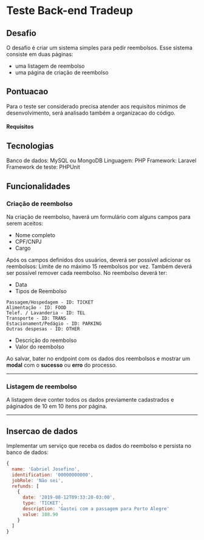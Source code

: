 # Teste Back-end Tradeup

## Desafio
O desafio é criar um sistema simples para pedir reembolsos. Esse sistema consiste em duas páginas:
- uma listagem de reembolso
- uma página de criação de reembolso


## Pontuacao

Para o teste ser considerado precisa atender aos requisitos minimos de desenvolvimento, será analisado também a organizacao do código.

#### Requisitos



## Tecnologias

Banco de dados: MySQL ou MongoDB
Linguagem: PHP
Framework: Laravel
Framework de teste: PHPUnit

## Funcionalidades

### Criação de reembolso
Na criação de reembolso, haverá um formulário com alguns campos para serem aceitos:
- Nome completo
- CPF/CNPJ
- Cargo

Após os campos definidos dos usuários, deverá ser possível adicionar os reembolsos:
Limite de no máximo 15 reembolsos por vez.
Também deverá ser possível remover cada reembolso.
No reembolso deverá ter:
- Data
- Tipos de Reembolso
```
Passagem/Hospedagem - ID: TICKET
Alimentação - ID: FOOD
Telef. / Lavanderia - ID: TEL
Transporte - ID: TRANS
Estacionament/Pedágio - ID: PARKING
Outras despesas - ID: OTHER
```
- Descrição do reembolso
- Valor do reembolso

Ao salvar, bater no endpoint com  os dados dos reembolsos e mostrar um **modal** com o **sucesso** ou **erro** do processo.

---

### Listagem de reembolso
A listagem deve conter todos os dados previamente cadastrados e páginados de 10 em 10 itens por página.

---

## Insercao de dados

Implementar um serviço que receba os dados do reembolso e persista no banco de dados:

```js
{
  name: 'Gabriel Josefino',
  identification: '00000000000',
  jobRole: 'Não sei',
  refunds: [
    {
      date: '2019-08-12T09:33:20-03:00',
      type: 'TICKET',
      description: 'Gastei com a passagem para Porto Alegre'
      value: 108.90
    }
  ]
}
```
